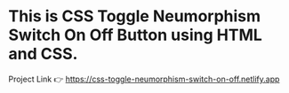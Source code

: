 # This is CSS Toggle Neumorphism Switch On Off Button using HTML and CSS.

Project Link 👉 https://css-toggle-neumorphism-switch-on-off.netlify.app